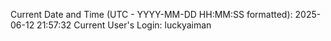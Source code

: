Current Date and Time (UTC - YYYY-MM-DD HH:MM:SS formatted): 2025-06-12 21:57:32
Current User's Login: luckyaiman
